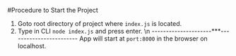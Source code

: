 #Procedure to Start the Project
1. Goto root directory of project where `index.js` is located.
2. Type in CLI `node index.js` and press enter. \n
---------------------***------------------------
App will start at `port:8000` in the browser on localhost.